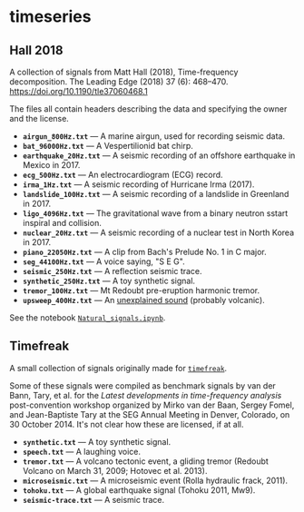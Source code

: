 # timeseries

## Hall 2018

A collection of signals from Matt Hall (2018), Time-frequency decomposition. The Leading Edge (2018) 37 (6): 468–470. https://doi.org/10.1190/tle37060468.1

The files all contain headers describing the data and specifying the owner and the license.

- **`airgun_800Hz.txt`** &mdash; A marine airgun, used for recording seismic data.
- **`bat_96000Hz.txt`** &mdash; A Vespertilionid bat chirp. 
- **`earthquake_20Hz.txt`** &mdash; A seismic recording of an offshore earthquake in Mexico in 2017.
- **`ecg_500Hz.txt`** &mdash; An electrocardiogram (ECG) record.
- **`irma_1Hz.txt`** &mdash; A seismic recording of Hurricane Irma (2017). 
- **`landslide_100Hz.txt`** &mdash; A seismic recording of a landslide in Greenland in 2017.
- **`ligo_4096Hz.txt`** &mdash; The gravitational wave from a binary neutron sstart inspiral and collision.
- **`nuclear_20Hz.txt`** &mdash; A seismic recording of a nuclear test in North Korea in 2017.
- **`piano_22050Hz.txt`** &mdash; A clip from Bach's Prelude No. 1 in C major.
- **`seg_44100Hz.txt`** &mdash; A voice saying, "S E G".
- **`seismic_250Hz.txt`** &mdash; A reflection seismic trace.
- **`synthetic_250Hz.txt`** &mdash; A toy synthetic signal.
- **`tremor_100Hz.txt`** &mdash; Mt Redoubt pre-eruption harmonic tremor.
- **`upsweep_400Hz.txt`** &mdash; An [unexplained sound](https://en.wikipedia.org/wiki/List_of_unexplained_sounds) (probably volcanic).

See the notebook [`Natural_signals.ipynb`](./Natural_signals.ipynb).


## Timefreak

A small collection of signals originally made for [`timefreak`](https://github.com/kwinkunks/timefreak).

Some of these signals were compiled as benchmark signals by van der Bann, Tary, et al. for the _Latest developments in time-frequency analysis_ post-convention workshop organized by Mirko van der Baan, Sergey Fomel, and Jean-Baptiste Tary at the SEG Annual Meeting in Denver, Colorado, on 30 October 2014. It's not clear how these are licensed, if at all.

- **`synthetic.txt`** &mdash; A toy synthetic signal.
- **`speech.txt`** &mdash; A laughing voice.
- **`tremor.txt`** &mdash; A volcano tectonic event, a gliding tremor (Redoubt Volcano on March 31, 2009; Hotovec et al. 2013).
- **`microseismic.txt`** &mdash; A microseismic event (Rolla hydraulic frack, 2011).
- **`tohoku.txt`** &mdash; A global earthquake signal (Tohoku 2011, Mw9).
- **`seismic-trace.txt`** &mdash; A seismic trace.
